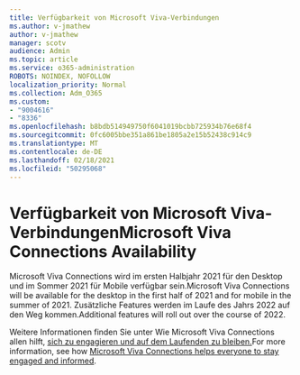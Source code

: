 ```yaml
---
title: Verfügbarkeit von Microsoft Viva-Verbindungen
ms.author: v-jmathew
author: v-jmathew
manager: scotv
audience: Admin
ms.topic: article
ms.service: o365-administration
ROBOTS: NOINDEX, NOFOLLOW
localization_priority: Normal
ms.collection: Adm_O365
ms.custom:
- "9004616"
- "8336"
ms.openlocfilehash: b8bdb514949750f6041019bcbb725934b76e68f4
ms.sourcegitcommit: 0fc6005bbe351a861be1805a2e15b52438c914c9
ms.translationtype: MT
ms.contentlocale: de-DE
ms.lasthandoff: 02/18/2021
ms.locfileid: "50295068"
---
```

# <a name="microsoft-viva-connections-availability"></a><span data-ttu-id="1f5c2-102">Verfügbarkeit von Microsoft Viva-Verbindungen</span><span class="sxs-lookup"><span data-stu-id="1f5c2-102">Microsoft Viva Connections Availability</span></span>

<span data-ttu-id="1f5c2-103">Microsoft Viva Connections wird im ersten Halbjahr 2021 für den Desktop und im Sommer 2021 für Mobile verfügbar sein.</span><span class="sxs-lookup"><span data-stu-id="1f5c2-103">Microsoft Viva Connections will be available for the desktop in the first half of 2021 and for mobile in the summer of 2021.</span></span> <span data-ttu-id="1f5c2-104">Zusätzliche Features werden im Laufe des Jahrs 2022 auf den Weg kommen.</span><span class="sxs-lookup"><span data-stu-id="1f5c2-104">Additional features will roll out over the course of 2022.</span></span>

<span data-ttu-id="1f5c2-105">Weitere Informationen finden Sie unter Wie Microsoft Viva Connections allen hilft, [sich zu engagieren und auf dem Laufenden zu bleiben.](https://techcommunity.microsoft.com/t5/microsoft-viva-blog/microsoft-viva-connections-helps-everyone-to-stay-engaged-and/ba-p/2107009)</span><span class="sxs-lookup"><span data-stu-id="1f5c2-105">For more information, see how [Microsoft Viva Connections helps everyone to stay engaged and informed](https://techcommunity.microsoft.com/t5/microsoft-viva-blog/microsoft-viva-connections-helps-everyone-to-stay-engaged-and/ba-p/2107009).</span></span>
